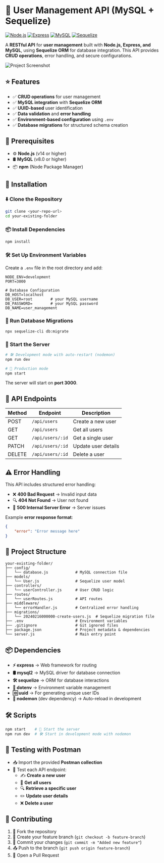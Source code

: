 # 👥 User Management API (MySQL + Sequelize)

[![Node.js](https://img.shields.io/badge/Node.js-v14%2B-green)](https://nodejs.org/)
[![Express](https://img.shields.io/badge/Express.js-4.x-blue)](https://expressjs.com/)
[![MySQL](https://img.shields.io/badge/MySQL-v8.0%2B-orange)](https://www.mysql.com/)
[![Sequelize](https://img.shields.io/badge/Sequelize-ORM-yellow)](https://sequelize.org/)

A **RESTful API** for **user management** built with **Node.js, Express, and MySQL**, using **Sequelize ORM** for database integration. This API provides **CRUD operations**, error handling, and secure configurations.

![Project Screenshot](screenshot-link)

## ⭐ Features

- ✅ **CRUD operations** for user management
- ✅ **MySQL integration** with **Sequelize ORM**
- ✅ **UUID-based** user identification
- ✅ **Data validation** and **error handling**
- ✅ **Environment-based configuration** using `.env`
- ✅ **Database migrations** for structured schema creation

## 📌 Prerequisites

- ⚙️ **Node.js** (v14 or higher)
- 🛢️ **MySQL** (v8.0 or higher)
- 📦 **npm** (Node Package Manager)

## 🔧 Installation

### ⬇️ Clone the Repository
```bash
git clone <your-repo-url>
cd your-existing-folder
```

### 📦 Install Dependencies
```bash
npm install
```

### 🛠️ Set Up Environment Variables
Create a `.env` file in the root directory and add:
```env
NODE_ENV=development
PORT=3000

# Database Configuration
DB_HOST=localhost
DB_USER=root        # your MySQL username
DB_PASSWORD=        # your MySQL password
DB_NAME=user_management
```

### 🚀 Run Database Migrations
```bash
npx sequelize-cli db:migrate
```

### 🚀 Start the Server
```bash
# 🛠️ Development mode with auto-restart (nodemon)
npm run dev

# 🚀 Production mode
npm start
```
The server will start on **port 3000**.

## 🔌 API Endpoints

| Method  | Endpoint          | Description          |
|---------|------------------|----------------------|
| POST    | `/api/users`      | Create a new user   |
| GET     | `/api/users`      | Get all users       |
| GET     | `/api/users/:id`  | Get a single user   |
| PATCH   | `/api/users/:id`  | Update user details |
| DELETE  | `/api/users/:id`  | Delete a user       |

## ⚠️ Error Handling

This API includes structured error handling:
- ❌ **400 Bad Request** → Invalid input data
- 🔍 **404 Not Found** → User not found
- 🛑 **500 Internal Server Error** → Server issues

Example **error response format**:
```json
{
    "error": "Error message here"
}
```

## 📂 Project Structure

```
your-existing-folder/
├── config/
│   └── database.js            # MySQL connection file
├── models/
│   └── User.js                # Sequelize user model
├── controllers/
│   └── userController.js      # User CRUD logic
├── routes/
│   └── userRoutes.js          # API routes
├── middleware/
│   └── errorHandler.js        # Centralized error handling
├── migrations/
│   └── 20240216000000-create-users.js  # Sequelize migration file
├── .env                       # Environment variables
├── .gitignore                 # Git ignored files
├── package.json               # Project metadata & dependencies
└── server.js                  # Main entry point
```

## 📦 Dependencies

- **⚡ express** → Web framework for routing
- **🛢️ mysql2** → MySQL driver for database connection
- **🛠️ sequelize** → ORM for database interactions
- **🔄 dotenv** → Environment variable management
- **🆔 uuid** → For generating unique user IDs
- **🔄 nodemon** (dev dependency) → Auto-reload in development

## 🛠️ Scripts

```bash
npm start    # 🚀 Start the server
npm run dev  # 🛠️ Start in development mode with nodemon
```

## 🧪 Testing with Postman

- 📥 Import the provided **Postman collection**
- 🔬 Test each API endpoint:
  - ✍️ **Create a new user**
  - 📖 **Get all users**
  - 🔍 **Retrieve a specific user**
  - ✏️ **Update user details**
  - ❌ **Delete a user**

## 🤝 Contributing

1. 🍴 Fork the repository
2. 🌱 Create your feature branch (`git checkout -b feature-branch`)
3. 💾 Commit your changes (`git commit -m "Added new feature"`)
4. 📤 Push to the branch (`git push origin feature-branch`)
5. 🔀 Open a Pull Request
